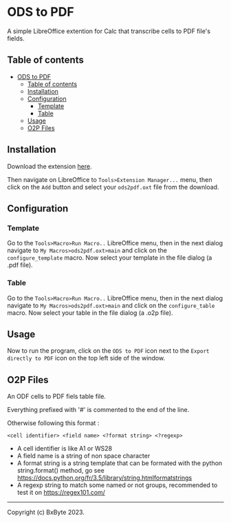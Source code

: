 # ODS to PDF

A simple LibreOffice extention for Calc that transcribe cells to PDF file's fields.


## Table of contents

- [ODS to PDF](#ods-to-pdf)
  - [Table of contents](#table-of-contents)
  - [Installation](#installation)
  - [Configuration](#configuration)
    - [Template](#template)
    - [Table](#table)
  - [Usage](#usage)
  - [O2P Files](#o2p-files)


## Installation

Download the extension [here](https://github.com/bxbyte/ods2pdf/releases/tag/release).

Then navigate on LibreOffice to `Tools>Extension Manager...` menu, then click on the `Add` button and select your `ods2pdf.oxt` file from the download.


## Configuration

### Template

Go to the `Tools>Macro>Run Macro..` LibreOffice menu, then in the next dialog navigate to `My Macros>ods2pdf.oxt>main` and click on the `configure_template` macro. Now select your template in the file dialog (a .pdf file).

### Table

Go to the `Tools>Macro>Run Macro..` LibreOffice menu, then in the next dialog navigate to `My Macros>ods2pdf.oxt>main` and click on the `configure_table` macro. Now select your table in the file dialog (a .o2p file).


## Usage

Now to run the program, click on the `ODS to PDF` icon next to the `Export directly to PDF` icon on the top left side of the window.


## O2P Files

An ODF cells to PDF fiels table file.

Everything prefixed with '#' is commented to the end of the line.

Otherwise following this format :

`<cell identifier> <field name> <?format string> <?regexp>`

- A cell identifier is like A1 or WS28
- A field name is a string of non space character
- A format string is a string template that can be formated with the python string.format() method, go see https://docs.python.org/fr/3.5/library/string.htmlformatstrings
- A regexp string to match some named or not groups, recommended to test it on https://regex101.com/

---

Copyright (c) BxByte 2023.